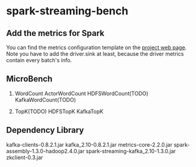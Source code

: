 # spark-streaming-bench

## Add the metrics for Spark
You can find the metrics configuration template on the [project web page](https://github.com/apache/spark/blob/master/conf/metrics.properties.template). Note you have to add the driver.sink at least, because the driver metrics contain every batch's info.


## MicroBench
1. WordCount
    ActorWordCount
    HDFSWordCount(TODO)
    KafkaWordCount(TODO)

2. TopK(TODO)
    HDFSTopK
    KafkaTopK

## Dependency Library
kafka-clients-0.8.2.1.jar
kafka_2.10-0.8.2.1.jar
metrics-core-2.2.0.jar
spark-assembly-1.3.0-hadoop2.4.0.jar
spark-streaming-kafka_2.10-1.3.0.jar
zkclient-0.3.jar
